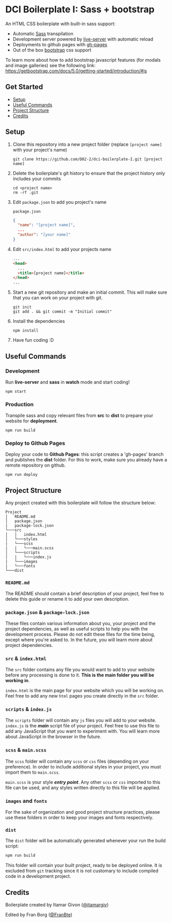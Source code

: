 # DCI Boilerplate I: Sass + bootstrap

An HTML CSS boilerplate with built-in sass support:

- Automatic [Sass](https://sass-lang.com/) transpilation
- Development server powered by [live-server](https://www.npmjs.com/package/live-server) with automatic reload
- Deployments to github pages with [gh-pages](https://www.npmjs.com/package/gh-pages)
- Out of the box [bootstrap](https://getbootstrap.com/docs/5.0/getting-started/introduction/) css support

To learn more about how to add bootstrap javascript features (for modals and image galleries) see the following link: https://getbootstrap.com/docs/5.0/getting-started/introduction/#js

## Get Started

- [Setup](#setup)
- [Useful Commands](#useful-commands)
- [Project Structure](#project-structure)
- [Credits](#credits)

## Setup

1. Clone this repository into a new project folder (replace `[project name]` with your project's name)

   ```
   git clone https://github.com/D02-2/dci-boilerplate-I.git [project name]
   ```

1. Delete the boilerplate's git history to ensure that the project history only includes your commits

   ```
   cd <project name>
   rm -rf .git
   ```

1. Edit `package.json` to add you project's name

   `package.json`

   ```json
   {
     "name": "[project name]",
     ...
     "author": "[your name]"
   }
   ```

1. Edit `src/index.html` to add your projects name

   ```html
   ...
   <head>
     ...
     <title>[project name]</title>
   </head>
   ...
   ```

1. Start a new git repository and make an initial commit. This will make sure that you can work on your project with git.

   ```
   git init
   git add . && git commit -m "Initial commit"
   ```

1. Install the dependencies

   ```
   npm install
   ```

1. Have fun coding :D

## Useful Commands

### Development

Run **live-server** and **sass** in **watch** mode and start coding!

```
npm start
```

### Production

Transpile sass and copy relevant files from **src** to **dist** to prepare your website for **deployment**.

```
npm run build
```

### Deploy to Github Pages

Deploy your code to **Github Pages**: this script creates a 'gh-pages' branch and publishes the **dist** folder. For this to work, make sure you already have a remote repository on github.

```
npm run deploy
```

## Project Structure

Any project created with this boilerplate will follow the structure below:

```
Project
│   README.md
│   package.json
|   package-lock.json
└───src
│   │   index.html
│   └───styles
|   └───scss
|   |   └───main.scss
│   └───scripts
│   |   └───index.js
|   └───images
|   └───fonts
└───dist
```

### `README.md`

The README should contain a brief description of your project, feel free to delete this guide or rename it to add your own description.

### `package.json` & `package-lock.json`

These files contain various information about you, your project and the project dependencies, as well as useful scripts to help you with the development process. Please do not edit these files for the time being, except where you're asked to. In the future, you will learn more about project dependencies.

### `src` & `index.html`

The `src` folder contains any file you would want to add to your website before any processing is done to it. **This is the main folder you will be working in**.

`index.html` is the main page for your website which you will be working on. Feel free to add any new `html` pages you create directly in the `src` folder.

### `scripts` & `index.js`

The `scripts` folder will contain any `js` files you will add to your website. `index.js` is the _**main**_ script file of your project. Feel free to use this file to add any JavaScript that you want to experiment with. You will learn more about JavaScript in the browser in the future.

### `scss` & `main.scss`

The `scss` folder will contain any `scss` or `css` files (depending on your preference). In order to include additional styles in your project, you must import them to `main.scss`.

`main.scss` is your style _**entry point**_. Any other `scss` or `css` imported to this file can be used, and any styles written directly to this file will be applied.

### `images` and `fonts`

For the sake of organization and good project structure practices, please use these folders in order to keep your images and fonts respectively.

### `dist`

The `dist` folder will be automatically generated whenever your run the build script:

```bash
npm run build
```

This folder will contain your built project, ready to be deployed online. It is excluded from `git` tracking since it is not customary to include compiled code in a development project.

## Credits

Boilerplate created by Itamar Givon ([@itamargiv](https://github.com/itamargiv))

Edited by Fran Borg ([@FranBte](https://github.com/FranBte))
